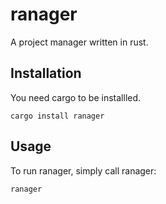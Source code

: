 # ranager
A project manager written in rust.

## Installation

You need cargo to be installled.

```
cargo install ranager
```

## Usage

To run ranager, simply call ranager:

```
ranager
```
